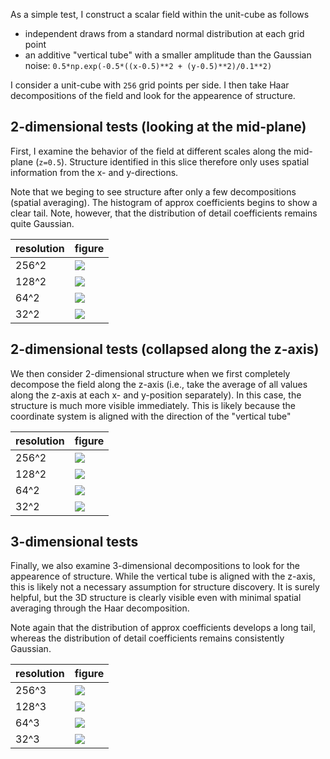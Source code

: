 As a simple test, I construct a scalar field within the unit-cube as follows

  * independent draws from a standard normal distribution at each grid point
  * an additive "vertical tube" with a smaller amplitude than the Gaussian noise: `0.5*np.exp(-0.5*((x-0.5)**2 + (y-0.5)**2)/0.1**2)`

I consider a unit-cube with `256` grid points per side.
I then take Haar decompositions of the field and look for the appearence of structure.

## 2-dimensional tests (looking at the mid-plane)

First, I examine the behavior of the field at different scales along the mid-plane (`z=0.5`).
Structure identified in this slice therefore only uses spatial information from the x- and y-directions.

Note that we beging to see structure after only a few decompositions (spatial averaging).
The histogram of approx coefficients begins to show a clear tail.
Note, however, that the distribution of detail coefficients remains quite Gaussian.

|resolution|figure|
|---|---|
|256^2|<img src="test-2d-scatter-001-001.png">|
|128^2|<img src="test-2d-scatter-002-002.png">|
| 64^2|<img src="test-2d-scatter-004-004.png">|
| 32^2|<img src="test-2d-scatter-008-008.png">|

## 2-dimensional tests (collapsed along the z-axis)

We then consider 2-dimensional structure when we first completely decompose the field along the z-axis (i.e., take the average of all values along the z-axis at each x- and y-position separately).
In this case, the structure is much more visible immediately.
This is likely because the coordinate system is aligned with the direction of the "vertical tube"

|resolution|figure|
|---|---|
|256^2|<img src="test-2da-scatter-001-001.png">|
|128^2|<img src="test-2da-scatter-002-002.png">|
| 64^2|<img src="test-2da-scatter-004-004.png">|
| 32^2|<img src="test-2da-scatter-008-008.png">|

## 3-dimensional tests

Finally, we also examine 3-dimensional decompositions to look for the appearence of structure.
While the vertical tube is aligned with the z-axis, this is likely not a necessary assumption for structure discovery.
It is surely helpful, but the 3D structure is clearly visible even with minimal spatial averaging through the Haar decomposition.

Note again that the distribution of approx coefficients develops a long tail, whereas the distribution of detail coefficients remains consistently Gaussian.

|resolution|figure|
|---|---|
|256^3|<img src="test-3d-scatter-001-001-001.png">|
|128^3|<img src="test-3d-scatter-002-002-002.png">|
| 64^3|<img src="test-3d-scatter-004-004-004.png">|
| 32^3|<img src="test-3d-scatter-008-008-008.png">|
